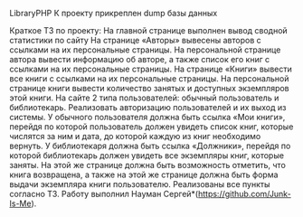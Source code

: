 LibraryPHP
К проекту прикреплен dump базы данных

Краткое ТЗ по проекту:
На главной странице выполнен вывод сводной статистики по сайту
На странице «Авторы» вывесены авторов с ссылками на их персональные страницы.
На персональной странице автора вывести информацию об авторе, а также список его книг с ссылками на их персональные страницы.
На странице «Книги» вывести все книги с ссылками на их персональные страницы.
На персональной странице книги вывести количество занятых и доступных экземпляров этой книги.
На сайте 2 типа пользователей: обычный пользователь и библиотекарь.
Реализовать авторизацию пользователей и их выход из системы.
У обычного пользователя должна быть ссылка «Мои книги», перейдя по которой пользователь должен увидеть список книг, которые числятся за ним и дата, до которой каждую из книг необходимо вернуть.
У библиотекаря должна быть ссылка «Должники», перейдя по которой библиотекарь должен увидеть все экземпляры книг, которые заняты. На этой же странице должна быть возможность отметить, что книга возвращена, а также на этой же странице должна быть форма выдачи экземпляра книги пользователю.
Реализованы все пункты согласно ТЗ. Работу выполнил Науман Сергей*(https://github.com/Junk-Is-Me).